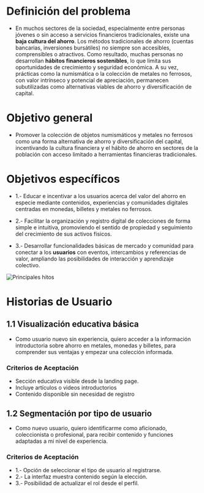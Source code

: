 # Definición del problema
- En muchos sectores de la sociedad, especialmente entre personas jóvenes o sin acceso a servicios financieros tradicionales, existe una **baja cultura del ahorro**. Los métodos tradicionales de ahorro (cuentas bancarias, inversiones bursátiles) no siempre son accesibles, comprensibles o atractivos. Como resultado, muchas personas no desarrollan **hábitos financieros sostenibles**, lo que limita sus oportunidades de crecimiento y seguridad económica. A su vez, prácticas como la numismática o la colección de metales no ferrosos, con valor intrínseco y potencial de apreciación, permanecen subutilizadas como alternativas viables de ahorro y diversificación de capital.
# Objetivo general 
- Promover la colección de objetos numismáticos y metales no ferrosos como una forma alternativa de ahorro y diversificación del capital, incentivando la cultura financiera y el hábito de ahorro en sectores de la población con acceso limitado a herramientas financieras tradicionales.

# Objetivos específicos
- 1.- Educar e incentivar a los usuarios acerca del valor del ahorro en especie mediante contenidos, experiencias y comunidades digitales centradas en monedas, billetes y metales no ferrosos.

- 2.- Facilitar la organización y registro digital de colecciones de forma simple e intuitiva, promoviendo el sentido de propiedad y seguimiento del crecimiento de sus activos físicos.

- 3.- Desarrollar funcionalidades básicas de mercado y comunidad para conectar a los **usuarios** con eventos, intercambios y referencias de valor, ampliando las posibilidades de interacción y aprendizaje colectivo.

![Principales hitos](https://drive.google.com/uc?export=view&id=1_XYcaQYM7PQy5MIDj5lypB2lzE2MXzhN)

# Historias de Usuario

## 1.1 Visualización educativa básica
- Como usuario nuevo sin experiencia, quiero acceder a la información introductoria sobre ahorro en metales, monedas y billetes, para comprender sus ventajas y empezar una colección informada.
### Criterios de Aceptación
- Sección educativa visible desde la landing page.
- Incluye artículos o videos introductorios
- Contenido disponible sin necesidad de registro

## 1.2 Segmentación por tipo de usuario
- Como nuevo usuario, quiero identificarme como aficionado, coleccionista o profesional, para recibir contenido y funciones adaptadas a mi nivel de experiencia.
### Criterios de Aceptación
- 1.- Opción de seleccionar el tipo de usuario al registrarse.
- 2.- La interfaz muestra contenido según la elección.
- 3.- Posibilidad de actualizar el rol desde el perfil.
